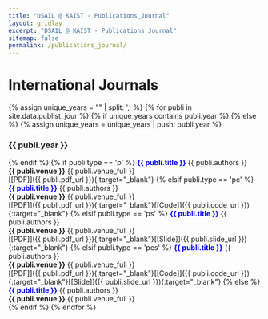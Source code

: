 ```yaml
---
title: "DSAIL @ KAIST - Publications_Journal"
layout: gridlay
excerpt: "DSAIL @ KAIST - Publications_Journal"
sitemap: false
permalink: /publications_journal/
---
```





# International Journals


{% assign unique_years = "" | split: ',' %}
{% for publi in site.data.publist_jour %}
{% if unique_years contains publi.year  %}
{% else %}
{% assign unique_years = unique_years | push: publi.year %}
<h3> {{ publi.year }} </h3>
{% endif %}
{% if publi.type == 'p' %}
<font color="blue"><b>{{ publi.title }}</b></font>
{{ publi.authors }}<br />
<b>{{ publi.venue }}</b> {{ publi.venue_full }}<br />
[[PDF]]({{ publi.pdf_url }}){:target="_blank"}
{% elsif publi.type == 'pc' %}
<font color="blue"><b>{{ publi.title }}</b></font>
{{ publi.authors }}<br />
<b>{{ publi.venue }}</b> {{ publi.venue_full }}<br />
[[PDF]]({{ publi.pdf_url }}){:target="_blank"}[[Code]]({{ publi.code_url }}){:target="_blank"}
{% elsif publi.type == 'ps' %}
<font color="blue"><b>{{ publi.title }}</b></font>
{{ publi.authors }}<br />
<b>{{ publi.venue }}</b> {{ publi.venue_full }}<br />
[[PDF]]({{ publi.pdf_url }}){:target="_blank"}[[Slide]]({{ publi.slide_url }}){:target="_blank"}
{% elsif publi.type == 'pcs' %}
<font color="blue"><b>{{ publi.title }}</b></font>
{{ publi.authors }}<br />
<b>{{ publi.venue }}</b> {{ publi.venue_full }}<br />
[[PDF]]({{ publi.pdf_url }}){:target="_blank"}[[Code]]({{ publi.code_url }}){:target="_blank"}[[Slide]]({{ publi.slide_url }}){:target="_blank"}
{% else %}
<font color="blue"><b>{{ publi.title }}</b></font>
{{ publi.authors }}<br />
<b>{{ publi.venue }}</b> {{ publi.venue_full }}<br />
{% endif %}
{% endfor %}
<p> &nbsp;&nbsp; </p>

